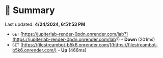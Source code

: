 # 📖 Summary
Last updated: **4/24/2024, 6:51:53 PM**

- `GET` [https://jupiterlab-render-0pdn.onrender.com/lab?](https://jupiterlab-render-0pdn.onrender.com/lab?) - **Down** (201ms)
- `GET` [https://filestreambot-b5k6.onrender.com/](https://filestreambot-b5k6.onrender.com/) - **Up** (466ms)
